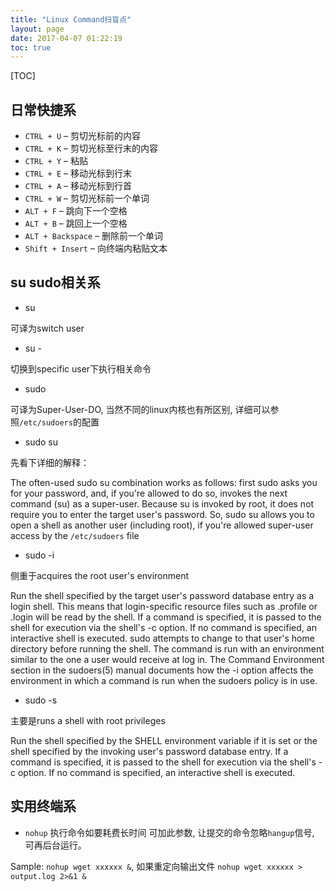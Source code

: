 ```yaml
---
title: "Linux Command扫盲点"
layout: page
date: 2017-04-07 01:22:19
toc: true
---
```


[TOC]

## 日常快捷系 ##

* `CTRL + U` – 剪切光标前的内容
* `CTRL + K` – 剪切光标至行末的内容
* `CTRL + Y` – 粘贴
* `CTRL + E` – 移动光标到行末
* `CTRL + A` – 移动光标到行首
* `CTRL + W` – 剪切光标前一个单词
* `ALT + F` – 跳向下一个空格
* `ALT + B` – 跳回上一个空格
* `ALT + Backspace` – 删除前一个单词
* `Shift + Insert` – 向终端内粘贴文本

## su sudo相关系 ##

* su

可译为switch user

* su -

切换到specific user下执行相关命令

* sudo

可译为Super-User-DO, 当然不同的linux内核也有所区别, 详细可以参照`/etc/sudoers`的配置

* sudo su

先看下详细的解释：

The often-used sudo su combination works as follows: first sudo asks you for your password, and, if you're allowed to do so, invokes the next command (su) as a super-user. Because su is invoked by root, it does not require you to enter the target user's password. So, sudo su allows you to open a shell as another user (including root), if you're allowed super-user access by the `/etc/sudoers` file

* sudo -i

侧重于acquires the root user's environment

Run the shell specified by the target user's password database entry as a login shell.  This means that login-specific resource files such as .profile or .login will be read by the shell.  If a command is specified, it is passed to the shell for execution via the shell's -c option.  If no command is specified, an interactive shell is executed.  sudo attempts to change to that user's home directory before running the shell.  The command is run with an environment similar to the one a user would receive at log in.  The Command Environment section in the sudoers(5) manual documents how the -i option affects the environment in which a command is run when the sudoers policy is in use.

* sudo -s

主要是runs a shell with root privileges

Run the shell specified by the SHELL environment variable if it is set or the shell specified by the invoking user's password database entry.  If a command is specified, it is passed to the shell for execution via the shell's -c option.  If no command is specified, an interactive shell is executed.

## 实用终端系 ##

* `nohup` 执行命令如要耗费长时间 可加此参数, 让提交的命令忽略`hangup`信号, 可再后台运行。 

Sample: `nohup wget xxxxxx &`, 如果重定向输出文件 `nohup wget xxxxxx > output.log 2>&1 &`
